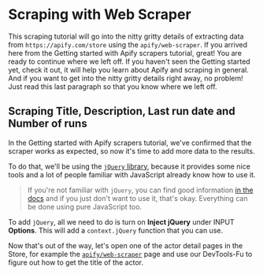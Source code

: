 # Scraping with Web Scraper
This scraping tutorial will go into the nitty gritty details of extracting data from `https://apify.com/store` using the `apify/web-scraper`. If you arrived here from the Getting started with Apify scrapers tutorial, great! You are ready to continue where we left off. If you haven't seen the Getting started yet, check it out, it will help you learn about Apify and scraping in general. And if you want to get into the nitty gritty details right away, no problem! Just read this last paragraph so that you know where we left off.

## Scraping Title, Description, Last run date and Number of runs
In the Getting started with Apify scrapers tutorial, we've confirmed that the scraper works as expected, so now it's time to add more data to the results.

To do that, we'll be using the [`jQuery` library](https://jquery.com/), because it provides some nice tools and a lot of people familiar with JavaScript already know how to use it.

> If you're not familiar with `jQuery`, you can find good information [in the docs](https://api.jquery.com/) and if you just don't want to use it, that's okay. Everything can be done using pure JavaScript too.

To add `jQuery`, all we need to do is turn on **Inject jQuery** under INPUT **Options**. This will add a `context.jQuery` function that you can use.

Now that's out of the way, let's open one of the actor detail pages in the Store, for example the [`apify/web-scraper`](https://apify.com/apify/web-scraper) page and use our DevTools-Fu to figure out how to get the title of the actor.
